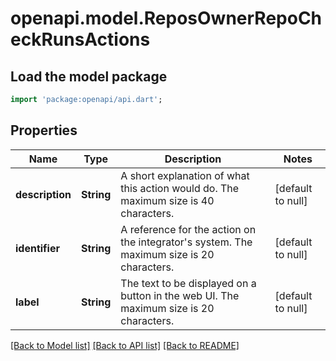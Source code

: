 # openapi.model.ReposOwnerRepoCheckRunsActions

## Load the model package
```dart
import 'package:openapi/api.dart';
```

## Properties
Name | Type | Description | Notes
------------ | ------------- | ------------- | -------------
**description** | **String** | A short explanation of what this action would do. The maximum size is 40 characters. | [default to null]
**identifier** | **String** | A reference for the action on the integrator&#39;s system. The maximum size is 20 characters. | [default to null]
**label** | **String** | The text to be displayed on a button in the web UI. The maximum size is 20 characters. | [default to null]

[[Back to Model list]](../README.md#documentation-for-models) [[Back to API list]](../README.md#documentation-for-api-endpoints) [[Back to README]](../README.md)


